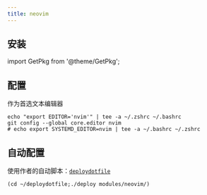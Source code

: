 ```yaml
---
title: neovim
---
```


## 安装

import GetPkg from '@theme/GetPkg';

<GetPkg name="neovim" dnf apt scoop pacman />

## 配置

作为首选文本编辑器

```shell
echo "export EDITOR='nvim'" | tee -a ~/.zshrc ~/.bashrc
git config --global core.editor nvim
# echo export SYSTEMD_EDITOR=nvim | tee -a ~/.bashrc ~/.zshrc
```

## 自动配置

使用作者的自动脚本：[`deploydotfile`](/docs/devenv/deploydotfile)

    (cd ~/deploydotfile;./deploy modules/neovim/)
